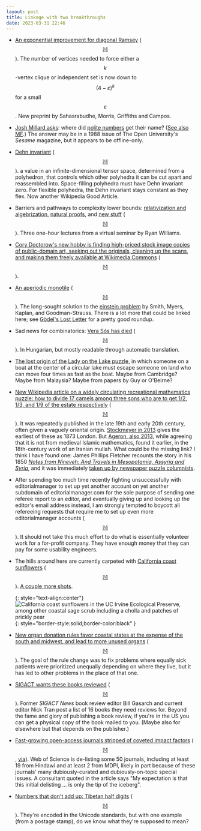 ```yaml
---
layout: post
title: Linkage with two breakthroughs
date: 2023-03-31 22:46
---
```

* [An exponential improvement for diagonal Ramsey](https://arxiv.org/abs/2303.09521) <span style="white-space:nowrap">([$$\mathbb{M}$$](https://mathstodon.xyz/@tao/110034365802889269)).</span> The number of vertices needed to force either a <span style="white-space:nowrap">$$k$$-vertex</span> clique or independent set is now down to $$(4-\varepsilon)^k$$ for a <span style="white-space:nowrap">small $$\varepsilon$$.</span> New preprint by Sahasrabudhe, Morris, Griffiths and Campos.

* [Josh Millard asks](https://mathstodon.xyz/@joshmillard@mastodon.social/110039351524948885): where did [polite numbers](https://en.wikipedia.org/wiki/Polite_number) get their name? ([See also MF](https://www.metafilter.com/198606/Number-encyclopedia#8374632).) The answer may be in a 1988 issue of The Open University's _Sesame_ magazine, but it appears to be offline-only.

* [Dehn invariant](https://en.wikipedia.org/wiki/Dehn_invariant) <span style="white-space:nowrap">([$$\mathbb{M}$$](https://mathstodon.xyz/@11011110/110048576562617907)).</span> a value in an infinite-dimensional tensor space, determined from a polyhedron, that controls which other polyhedra it can be cut apart and reassembled into. Space-filling polyhedra must have Dehn invariant zero. For flexible polyhedra, the Dehn invariant stays constant as they flex. Now another Wikipedia Good Article.

* Barriers and pathways to complexity lower bounds: [relativization and algebrization](https://youtu.be/OTepzduYono), [natural proofs](https://youtu.be/c8mCopOw_MI), and [new stuff](https://youtu.be/ylb0-YPFadw) <span style="white-space:nowrap">([$$\mathbb{M}$$](https://mathstodon.xyz/@rrwilliams@mastodon.social/109979448872186191)).</span> Three one-hour lectures from a virtual seminar by Ryan Williams.

* [Cory Doctorow's new hobby is finding high-priced stock image copies of public-domain art, seeking out the originals, cleaning up the scans, and making them freely available at Wikimedia Commons](https://boingboing.net/2023/03/20/stock-photo-sites-abuse-of-public-domain-images-countered-with-better-scans-and-a-0-price-tag.html)
 <span style="white-space:nowrap">([$$\mathbb{M}$$](https://mathstodon.xyz/@11011110/110056699960584261)).</span>

* [An aperiodic monotile](https://arxiv.org/abs/2303.10798) <span style="white-space:nowrap">([$$\mathbb{M}$$](https://mathstodon.xyz/@csk/110058807978537887)).</span> The long-sought solution to the [einstein problem](https://en.wikipedia.org/wiki/Einstein_problem) by Smith, Myers, Kaplan, and Goodman-Strauss. There is a lot more that could be linked here; see [Gödel's Lost Letter](https://rjlipton.wpcomstaging.com/2023/03/31/a-new-tiling/) for a pretty good roundup.

* Sad news for combinatorics: [Vera Sós has died](https://mta.hu/mta_hirei/elhunyt-t-sos-vera-matematikus-az-mta-rendes-tagja-112809) <span style="white-space:nowrap">([$$\mathbb{M}$$](https://mathstodon.xyz/@11011110/110068824474268728)).</span> In Hungarian, but mostly readable through automatic translation.

* [The lost origin of the Lady on the Lake puzzle](https://mathstodon.xyz/@divbyzero/110027300747816292), in which someone on a boat at the center of a circular lake must escape someone on land who can move four times as fast as the boat. Maybe from Cambridge? Maybe from Malaysia? Maybe from papers by Guy or O'Beirne?

* [New Wikipedia article on a widely circulating recreational mathematics puzzle: how to divide 17 camels among three sons who are to get 1/2, 1/3, and 1/9 of the estate respectively](https://en.wikipedia.org/wiki/17-animal_inheritance_puzzle) <span style="white-space:nowrap">([$$\mathbb{M}$$](https://mathstodon.xyz/@11011110/110080282730310183)).</span> It was repeatedly published in the late 19th and early 20th century, often given a vaguely oriental origin. [Stockmeyer in 2013](https://doi.org/10.4169%2Fmathhorizons.21.1.8) gives the earliest of these as 1873 London. But [Ageron, also 2013](https://ageron.users.lmno.cnrs.fr/17chameaux.pdf), while agreeing that it is not from medieval Islamic mathematics, found it earlier, in the 18th-century work of an Iranian mullah. What could be the missing link? I think I have found one: James Phillips Fletcher recounts the story in his 1850 [_Notes from Nineveh: And Travels in Mesopotamia, Assyria and Syria_](https://archive.org/details/notesfromnineve00fletgoog/page/n213), and it was immediately [taken up by newspaper puzzle columnists](https://digitalcommons.colby.edu/cgi/viewcontent.cgi?article=1168&context=eastern_mail).

* After spending too much time recently fighting unsuccessfully with editorialmanager to set up yet another account on yet another subdomain of editorialmanager.com for the sole purpose of sending one referee report to an editor, and eventually giving up and looking up the editor's email address instead, I am strongly tempted to boycott all refereeing requests that require me to set up even more editorialmanager accounts <span style="white-space:nowrap">([$$\mathbb{M}$$](https://mathstodon.xyz/@11011110/110085946880291332)).</span> It should not take this much effort to do what is essentially volunteer work for a for-profit company. They have enough money that they can pay for some usability engineers.

* The hills around here are currently carpeted with [California coast sunflowers](https://en.wikipedia.org/wiki/Encelia_californica) <span style="white-space:nowrap">([$$\mathbb{M}$$](https://mathstodon.xyz/@11011110/110092662654423131)).</span> [A couple more shots](https://www.ics.uci.edu/~eppstein/pix/sunflowers/).

  {: style="text-align:center"}
![California coast sunflowers in the UC Irvine Ecological Preserve, among other coastal sage scrub including a cholla and patches of prickly pear](https://www.ics.uci.edu/~eppstein/pix/sunflowers/1-m.jpg){: style="border-style:solid;border-color:black" }

* [New organ donation rules favor coastal states at the expense of the south and midwest, and lead to more unused organs](https://themarkup.org/organ-failure/2023/03/21/poorer-states-suffer-under-new-organ-donation-rules-as-livers-go-to-waste) <span style="white-space:nowrap">([$$\mathbb{M}$$](https://mathstodon.xyz/@craignewmark@mastodon.social/110062778645378443)).</span> The goal of the rule change was to fix problems where equally sick patients were prioritized unequally depending on where they live, but it has led to other problems in the place of that one.

* [SIGACT wants these books reviewed](https://blog.computationalcomplexity.org/2023/03/the-sigact-book-review-column-list-of.html) <span style="white-space:nowrap">([$$\mathbb{M}$$](https://mathstodon.xyz/@11011110/110104133282428045)).</span> Former _SIGACT News_ book review editor Bill Gasarch and current editor Nick Tran post a list of 16 books they need reviews for. Beyond the fame and glory of publishing a book review, if you're in the US you can get a physical copy of the book mailed to you. (Maybe also for elsewhere but that depends on the publisher.)

* [Fast-growing open-access journals stripped of coveted impact factors](https://www.science.org/content/article/fast-growing-open-access-journals-stripped-coveted-impact-factors) <span style="white-space:nowrap">([$$\mathbb{M}$$](https://mathstodon.xyz/@11011110/110108688282920362),</span> [via](https://en.wikipedia.org/wiki/Talk:MDPI)). Web of Science is de-listing some 50 journals, including at least 19 from Hindawi and at least 2 from MDPI, likely in part because of these journals' many dubiously-curated and dubiously-on-topic special issues. A consultant quoted in the article says "My expectation is that this initial delisting ... is only the tip of the iceberg".

* [Numbers that don't add up: Tibetan half digits](https://www.babelstone.co.uk/Blog/2007/04/numbers-that-dont-add-up-tibetan-half.html) <span style="white-space:nowrap">([$$\mathbb{M}$$](https://mathstodon.xyz/@christianp/110106352612670334)).</span> They're encoded in the Unicode standards, but with one example (from a postage stamp), do we know what they're supposed to mean?